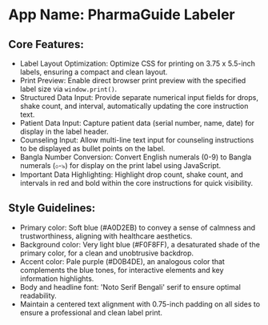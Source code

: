 # **App Name**: PharmaGuide Labeler

## Core Features:

- Label Layout Optimization: Optimize CSS for printing on 3.75 x 5.5-inch labels, ensuring a compact and clean layout.
- Print Preview: Enable direct browser print preview with the specified label size via `window.print()`.
- Structured Data Input: Provide separate numerical input fields for drops, shake count, and interval, automatically updating the core instruction text.
- Patient Data Input: Capture patient data (serial number, name, date) for display in the label header.
- Counseling Input: Allow multi-line text input for counseling instructions to be displayed as bullet points on the label.
- Bangla Number Conversion: Convert English numerals (0-9) to Bangla numerals (০-৯) for display on the print label using JavaScript.
- Important Data Highlighting: Highlight drop count, shake count, and intervals in red and bold within the core instructions for quick visibility.

## Style Guidelines:

- Primary color: Soft blue (#A0D2EB) to convey a sense of calmness and trustworthiness, aligning with healthcare aesthetics.
- Background color: Very light blue (#F0F8FF), a desaturated shade of the primary color, for a clean and unobtrusive backdrop.
- Accent color: Pale purple (#D0B4DE), an analogous color that complements the blue tones, for interactive elements and key information highlights.
- Body and headline font: 'Noto Serif Bengali' serif to ensure optimal readability.
- Maintain a centered text alignment with 0.75-inch padding on all sides to ensure a professional and clean label print.
